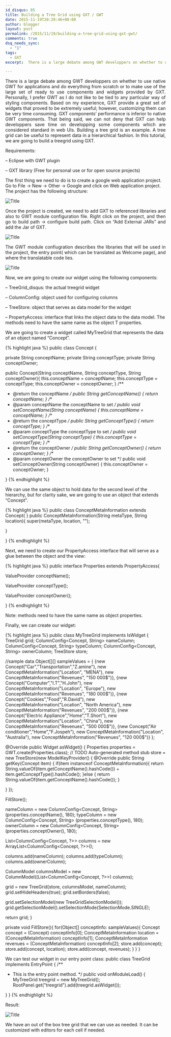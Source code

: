 ```yaml
---
id_disqus: 85
title: Building a Tree Grid using GXT / GWT
date: 2015-11-19T20:29:46+00:00
author: blogger
layout: post
permalink: /2015/11/19/building-a-tree-grid-using-gxt-gwt/
comments: true
dsq_needs_sync:
  - "1"
tags:
  - GXT
excerpt:  There is a large debate among GWT developpers on whether to use native GWT for applications and do everything from scratch or to make use of the large set of ready to use components and widgets provided by GXT. Personally, I prefer GWT as I do not like to be tied to any particular way of styling components. Based on my experience, GXT provide a great set of widgets that proved to be extremely useful; however...

---
```

<p style="text-align:justify;">
  There is a large debate among GWT developpers on whether to use native GWT for applications and do everything from scratch or to make use of the large set of ready to use components and widgets provided by GXT. Personally, I prefer GWT as I do not like to be tied to any particular way of styling components. Based on my experience, GXT provide a great set of widgets that proved to be extremely useful; however, customizing them can be very time consuming. GXT components&#8217; performance is inferior to native GWT components. That being said, we can not deny that GXT can help developpers save time on developping some components which are considered standard in web UIs. Building a tree grid is an example. A tree grid can be useful to represent data in a hierarchical fashion. In this tutorial, we are going to build a treegrid using GXT.
</p>

Requirements:
  
&#8211; Eclipse with GWT plugin
  
&#8211; GXT library (Free for personal use or for open source projects)

The first thing we need to do is to create a google web application project. Go to File -> New -> Other -> Google and click on Web application project. The project has the following structure:

<img src="http://1.bp.blogspot.com/-2DkoWWamHkU/Vggsu2xbDFI/AAAAAAAAAj8/rr9sMo4oGnc/s320/GXTProjectStructure.png" class="blogimage" alt="Title" />

<p style="text-align:justify;">
  Once the project is created, we need to add GXT to referenced libraries and also to GWT module configuration file. Right click on the project, and then go to build path -> configure build path. Click on &#8220;Add External JARs&#8221; and add the Jar of GXT.
</p>

<img src="http://3.bp.blogspot.com/-71Jo8SiAdI4/VggvI4s1fKI/AAAAAAAAAkI/NsOX07ZX6oI/s320/GXTbuildPath.png" class="blogimage" alt="Title" />

<p style="text-align:justify;">
  The GWT module confiugration describes the libraries that will be used in the project, the entry point( which can be translated as Welcome page), and where the translatable code lies.
</p>

<img src="http://3.bp.blogspot.com/-71Jo8SiAdI4/VggvI4s1fKI/AAAAAAAAAkI/NsOX07ZX6oI/s320/GXTbuildPath.png" class="blogimage" alt="Title" />

<p style="text-align:justify;">
  Now, we are going to create our widget using the following components:
</p>

&#8211; TreeGrid_disqus: the actual treegrid widget
  
&#8211; ColumnConfig: object used for configuring columns
  
&#8211; TreeStore: object that serves as data model for the widget
  
&#8211; PropertyAccess: interface that links the object data to the data model. The methods need to have the same name as the object T properties.

We are going to create a widget called MyTreeGrid that represents the data of an object named &#8220;Concept&#8221;.


{% highlight java  %}
public class Concept {

private String conceptName;
private String conceptType;
private String conceptOwner;

public Concept(String conceptName, String conceptType, String conceptOwner){
this.conceptName = conceptName;
this.conceptType = conceptType;
this.conceptOwner = conceptOwner;
}
/**
* @return the conceptName
*/
public String getConceptName() {
return conceptName;
}
/**
* @param conceptName the conceptName to set
*/
public void setConceptName(String conceptName) {
this.conceptName = conceptName;
}
/**
* @return the conceptType
*/
public String getConceptType() {
return conceptType;
}
/**
* @param conceptType the conceptType to set
*/
public void setConceptType(String conceptType) {
this.conceptType = conceptType;
}
/**
* @return the conceptOwner
*/
public String getConceptOwner() {
return conceptOwner;
}
/**
* @param conceptOwner the conceptOwner to set
*/
public void setConceptOwner(String conceptOwner) {
this.conceptOwner = conceptOwner;
}

}
{% endhighlight %}

We can use the same object to hold data for the second level of the hierarchy, but for clarity sake, we are going to use an object that extends &#8220;Concept&#8221;.

{% highlight java  %}
public class ConceptMetaInformation extends Concept{
}
public ConceptMetaInformation(String metaType, String location){
super(metaType, location, "");

}

}
{% endhighlight %}


Next, we need to create our PropertyAccess interface that will serve as a glue between the object and the view:

{% highlight java  %}
public interface Properties extends PropertyAccess{

ValueProvider conceptName();

ValueProvider conceptType();

ValueProvider conceptOwner();

}
{% endhighlight %}


Note: methods need to have the same name as object properties.

Finally, we can create our widget:

{% highlight java  %}
public class MyTreeGrid implements IsWidget {
TreeGrid grid;
ColumnConfig<Concept, String> nameColumn;
ColumnConfig<Concept, String> typeColumn;
ColumnConfig<Concept, String> ownerColumn;
TreeStore store;

//sample data
Object[][] sampleValues = {
{new Concept("Car","Transportation","Z.amine"), new ConceptMetaInformation("Location", "MENA"), new ConceptMetaInformation("Revenues", "150 000$")},
{new Concept("Computer","I.T","H.John"), new ConceptMetaInformation("Location", "Europe"), new ConceptMetaInformation("Revenues", "180 000$")},
{new Concept("Cookies","Food","R.David"), new ConceptMetaInformation("Location", "North America"), new ConceptMetaInformation("Revenues", "200 000$")},
{new Concept("Electric Appliance","Home","T.Short"), new ConceptMetaInformation("Location", "China"), new ConceptMetaInformation("Revenues", "500 000$")},
{new Concept("Air conditioner","Home","F.Jospeh"), new ConceptMetaInformation("Location", "Australia"), new ConceptMetaInformation("Revenues", "120 000$")}
};

@Override
public Widget asWidget() {
Properties properties = GWT.create(Properties.class);
// TODO Auto-generated method stub
store = new TreeStore(new ModelKeyProvider() {
@Override
public String getKey(Concept item) {
if(item instanceof ConceptMetaInformation){
return String.valueOf(item.getConceptName().hashCode()) + item.getConceptType().hashCode();
}else {
return String.valueOf(item.getConceptName().hashCode());
}

}
});

FillStore();

nameColumn = new ColumnConfig<Concept, String> (properties.conceptName(), 180);
typeColumn = new ColumnConfig<Concept, String> (properties.conceptType(), 180);
ownerColumn = new ColumnConfig<Concept, String> (properties.conceptOwner(), 180);

List<ColumnConfig<Concept, ?>> columns = new ArrayList<ColumnConfig<Concept, ?>>();

columns.add(nameColumn);
columns.add(typeColumn);
columns.add(ownerColumn);

ColumnModel columnsModel = new ColumnModel((List<ColumnConfig<Concept, ?>>) columns);

grid = new TreeGrid(store, columnsModel, nameColumn);
grid.setHideHeaders(true);
grid.setBorders(false);

grid.setSelectionModel(new TreeGridSelectionModel());
grid.getSelectionModel().setSelectionMode(SelectionMode.SINGLE);

return grid;
}

private void FillStore(){
for(Object[] conceptInfo: sampleValues){
Concept concept = (Concept) conceptInfo[0];
ConceptMetaInformation location = (ConceptMetaInformation) conceptInfo[1];
ConceptMetaInformation revenues = (ConceptMetaInformation) conceptInfo[2];
store.add(concept);
store.add(concept, location);
store.add(concept, revenues);
}
}
}

We can test our widget in our entry point class:
public class TreeGrid implements EntryPoint {
/**
* This is the entry point method.
*/
public void onModuleLoad() {
MyTreeGrid treegrid = new MyTreeGrid();
RootPanel.get("treegrid").add(treegrid.asWidget());

}
}
{% endhighlight %}

Result:

<img src="http://4.bp.blogspot.com/-in1uebiCGxo/VgkgMtKZneI/AAAAAAAAAko/28A938BnA_k/s640/GXTTreeGrid.png" class="blogimage" alt="Title" />

We have an out of the box tree grid that we can use as needed. It can be customized with editors for each cell if needed.